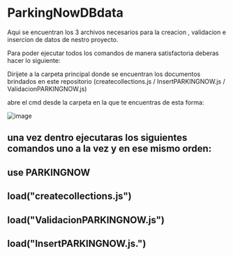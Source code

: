# ParkingNowDBdata
Aqui se encuentran los 3 archivos necesarios para la creacion , validacion e insercion de datos de nestro proyecto.

Para poder ejecutar todos los comandos de manera satisfactoria deberas hacer lo siguiente: 

Dirijete a la carpeta principal donde se encuentran los documentos brindados en este repositorio (createcollections.js / InsertPARKINGNOW.js / ValidacionPARKINGNOW.js)

abre el cmd desde la carpeta en la que te encuentras
de esta forma:

![image](https://github.com/LowMathzzz/ParkingNowDBdata/assets/104606795/6413c4f2-bd2e-4167-a1d8-4903cf3b0c53)


una vez dentro ejecutaras los siguientes comandos uno a la vez y en ese mismo orden: 
--
use PARKINGNOW  
--
load("createcollections.js")
--
load("ValidacionPARKINGNOW.js")
--
load("InsertPARKINGNOW.js.")
--
